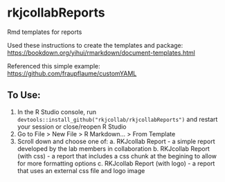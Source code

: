 # rkjcollabReports
Rmd templates for reports

Used these instructions to create the templates and package: https://bookdown.org/yihui/rmarkdown/document-templates.html

Referenced this simple example: https://github.com/fraupflaume/customYAML


## To Use:

1. In the R Studio console, run `devtools::install_github("rkjcollab/rkjcollabReports")` and restart your session or close/reopen R Studio
2. Go to File > New File > R Markdown... > From Template
3. Scroll down and choose one of:
   a. RKJcollab Report - a simple report developed by the lab members in collaboration
   b. RKJcollab Report (with css) - a report that includes a css chunk at the begining to allow for more formatting options
   c. RKJcollab Report (with logo) - a report that uses an external css file and logo image
